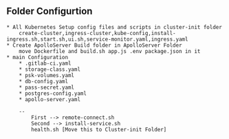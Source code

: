 ## Folder Configurtion
    * All Kubernetes Setup config files and scripts in cluster-init folder
        create-cluster,ingress-cluster,kube-config,install-ingress.sh,start.sh,ui.sh,service-monitor.yaml,ingress.yaml
    * Create ApolloServer Build folder in ApolloServer Folder
        move Dockerfile and build.sh app.js .env package.json in it 
    * main Configuration 
        * .gitlab-ci.yaml
        * storage-class.yaml
        * psk-volumes.yaml
        * db-config.yaml
        * pass-secret.yaml
        * postgres-config.yaml
        * apollo-server.yaml

        -- 
            First --> remote-connect.sh 
            Second --> install-service.sh
            health.sh [Move this to Cluster-init Folder]


